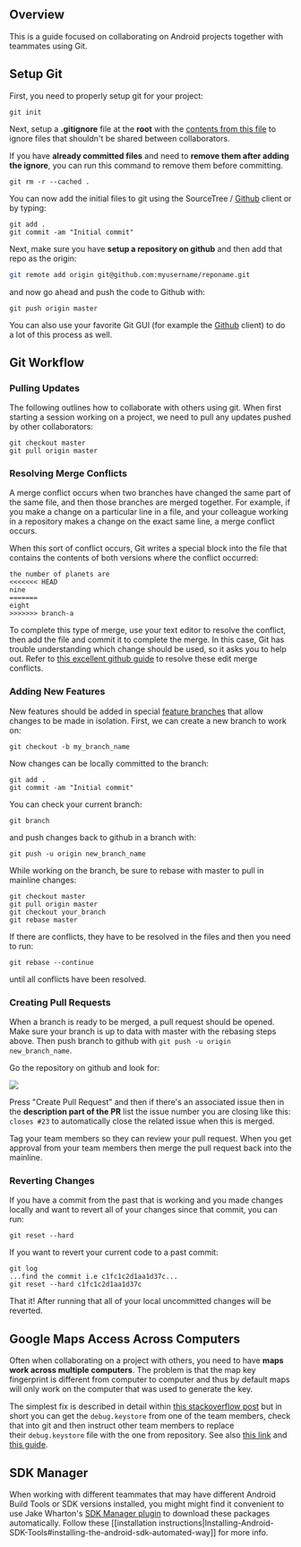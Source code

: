 ## Overview

This is a guide focused on collaborating on Android projects together with teammates using Git. 

## Setup Git

First, you need to properly setup git for your project:

```
git init
```

Next, setup a **.gitignore** file at the **root** with the [contents from this file](https://gist.githubusercontent.com/nesquena/5617544/raw/.gitignore) to ignore files that shouldn't be shared between collaborators.

If you have **already committed files** and need to **remove them after adding the ignore**, you can run this command to remove them before committing.

```
git rm -r --cached . 
```

You can now add the initial files to git using the SourceTree / [Github](https://mac.github.com/) client or by typing:

```
git add .
git commit -am "Initial commit"
```

Next, make sure you have **setup a repository on github** and then add that repo as the origin:

```bash
git remote add origin git@github.com:myusername/reponame.git
```

and now go ahead and push the code to Github with:

```
git push origin master
```

You can also use your favorite Git GUI (for example the [Github](https://mac.github.com/) client) to do a lot of this process as well.

## Git Workflow

### Pulling Updates

The following outlines how to collaborate with others using git. When first starting a session working on a project, we need to pull any updates pushed by other collaborators:

```
git checkout master
git pull origin master
```

### Resolving Merge Conflicts

A merge conflict occurs when two branches have changed the same part of the same file, and then those branches are merged together. For example, if you make a change on a particular line in a file, and your colleague working in a repository makes a change on the exact same line, a merge conflict occurs. 

When this sort of conflict occurs, Git writes a special block into the file that contains the contents of both versions where the conflict occurred:

```
the number of planets are
<<<<<<< HEAD
nine
=======
eight
>>>>>>> branch-a
```

To complete this type of merge, use your text editor to resolve the conflict, then add the file and commit it to complete the merge. In this case, Git has trouble understanding which change should be used, so it asks you to help out. Refer to [this excellent github guide](https://help.github.com/articles/resolving-a-merge-conflict-from-the-command-line/) to resolve these edit merge conflicts.

### Adding New Features

New features should be added in special [feature branches](https://git-scm.com/book/en/v1/Git-Branching-What-a-Branch-Is) that allow changes to be made in isolation. First, we can create a new branch to work on:

```
git checkout -b my_branch_name
```

Now changes can be locally committed to the branch:

```
git add .
git commit -am "Initial commit"
```

You can check your current branch:

```
git branch
```

and push changes back to github in a branch with:

```
git push -u origin new_branch_name
```

While working on the branch, be sure to rebase with master to pull in mainline changes:

```
git checkout master
git pull origin master
git checkout your_branch
git rebase master
```

If there are conflicts, they have to be resolved in the files and then you need to run:

```
git rebase --continue
```

until all conflicts have been resolved.

### Creating Pull Requests

When a branch is ready to be merged, a pull request should be opened. Make sure your branch is up to data with master with the rebasing steps above. Then push branch to github with `git push -u origin new_branch_name`.

Go the repository on github and look for:

![](http://i.imgur.com/hae8B6L.jpg)

Press "Create Pull Request" and then if there's an associated issue then in the **description part of the PR** list the issue number you are closing like this: `closes #23` to automatically close the related issue when this is merged.

Tag your team members so they can review your pull request. When you get approval from your team members then merge the pull request back into the mainline.

### Reverting Changes

If you have a commit from the past that is working and you made changes locally and want to revert all of your changes since that commit, you can run:

```
git reset --hard
```

If you want to revert your current code to a past commit:

```
git log
...find the commit i.e c1fc1c2d1aa1d37c...
git reset --hard c1fc1c2d1aa1d37c
```

That it! After running that all of your local uncommitted changes will be reverted.

## Google Maps Access Across Computers

Often when collaborating on a project with others, you need to have **maps work across multiple computers**. The problem is that the map key fingerprint is different from computer to computer and thus by default maps will only work on the computer that was used to generate the key.

The simplest fix is described in detail within [this stackoverflow post](http://stackoverflow.com/a/9653946/313399) but in short you can get the `debug.keystore` from one of the team members, check that into git and then instruct other team members to replace their `debug.keystore` file with the one from repository. See also [this link](http://groups.google.com/group/android-developers/browse_thread/thread/c9051635ab37f252) and [this guide](http://developer.android.com/guide/publishing/app-signing.html#debugmode). 

## SDK Manager

When working with different teammates that may have different Android Build Tools or SDK versions installed, you might might find it convenient to use Jake Wharton's [SDK Manager plugin](https://github.com/JakeWharton/sdk-manager-plugin) to download these packages automatically. Follow these [[installation instructions|Installing-Android-SDK-Tools#installing-the-android-sdk-automated-way]] for more info.  